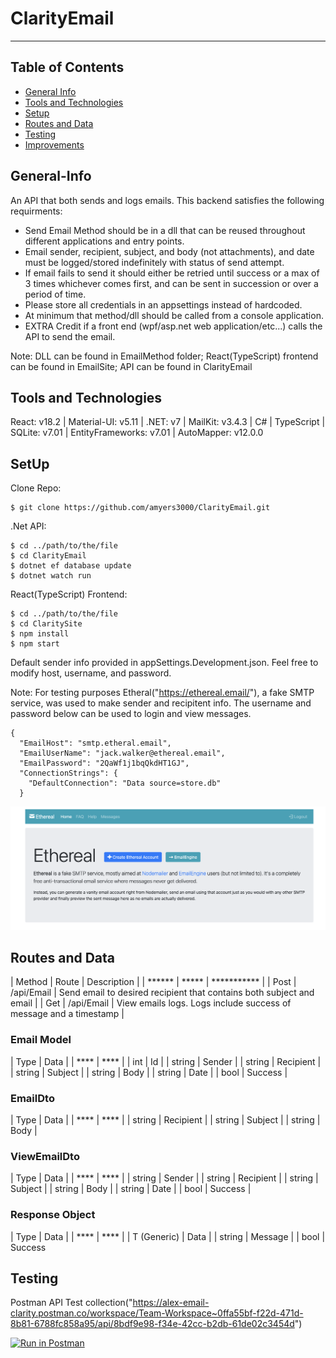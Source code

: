 # ClarityEmail
***
## Table of Contents
* [General Info](#general-info)
* [Tools and Technologies](#tools-and-technologies)
* [Setup](#setup)
* [Routes and Data](#routes-and-data)
* [Testing](#testing)
* [Improvements](#improvements)

## General-Info

An API that both sends and logs emails. This backend satisfies the following requirments:

* Send Email Method should be in a dll that can be reused throughout different applications and entry
points.
* Email sender, recipient, subject, and body (not attachments), and date must be logged/stored indefinitely
with status of send attempt.
* If email fails to send it should either be retried until success or a max of 3 times whichever comes first,
and can be sent in succession or over a period of time.
* Please store all credentials in an appsettings instead of hardcoded.
* At minimum that method/dll should be called from a console application.
* EXTRA Credit if a front end (wpf/asp.net web application/etc...) calls the API to send the email.

Note: DLL can be found in EmailMethod folder; React(TypeScript) frontend can be found in EmailSite; API can be found in ClarityEmail

## Tools and Technologies

React: v18.2 | Material-UI: v5.11 | .NET: v7 | MailKit: v3.4.3 | C# | TypeScript | SQLite: v7.01 | EntityFrameworks: v7.01 | AutoMapper: v12.0.0

## SetUp

Clone Repo:
```
$ git clone https://github.com/amyers3000/ClarityEmail.git
```

.Net API:

```
$ cd ../path/to/the/file
$ cd ClarityEmail
$ dotnet ef database update
$ dotnet watch run
```


React(TypeScript) Frontend:

```
$ cd ../path/to/the/file
$ cd ClaritySite
$ npm install
$ npm start
```

Default sender info provided in appSettings.Development.json. Feel free to modify host, username, and password.

Note: For testing purposes Etheral("https://ethereal.email/"), a fake SMTP service, was used to make sender and recipitent info. The username and password below can be used to login and view messages.

```
{
  "EmailHost": "smtp.etheral.email",
  "EmailUserName": "jack.walker@ethereal.email",
  "EmailPassword": "2QaWf1j1bqQkdHT1GJ",
  "ConnectionStrings": {
    "DefaultConnection": "Data source=store.db"
  }
```

![Etheral](/Assets/Screenshot%202022-12-21%20at%208.12.38%20AM.png)


## Routes and Data

| Method | Route | Description |
| ****** | ***** | *********** |
| Post | /api/Email | Send email to desired recipient that contains both subject and email |
| Get  | /api/Email | View emails logs. Logs include success of message and a timestamp |

### Email Model

| Type | Data |
| **** | **** |
| int | Id |
| string | Sender |
| string | Recipient |
| string | Subject |
| string | Body |
| string | Date |
| bool | Success |

### EmailDto

| Type | Data |
| **** | **** |
| string | Recipient |
| string | Subject |
| string | Body |

### ViewEmailDto

| Type | Data |
| **** | **** |
| string | Sender |
| string | Recipient |
| string | Subject |
| string | Body |
| string | Date |
| bool | Success |

### Response Object
| Type | Data |
| **** | **** |
| T (Generic) | Data |
| string | Message |
| bool | Success

## Testing


Postman API Test collection("https://alex-email-clarity.postman.co/workspace/Team-Workspace~0ffa55bf-f22d-471d-8b81-6788fc858a95/api/8bdf9e98-f34e-42cc-b2db-61de02c3454d")


[![Run in Postman](https://run.pstmn.io/button.svg)](https://app.getpostman.com/run-collection/20982764-7307a0b4-ba1f-43a4-a8d0-e147580a542a?action=collection%2Ffork&collection-url=entityId%3D20982764-7307a0b4-ba1f-43a4-a8d0-e147580a542a%26entityType%3Dcollection%26workspaceId%3Dadf8db36-86c0-4737-b4be-33ed4a311c12#?env%5BEmail%20Variables%5D=W3sia2V5IjoidXNlcm5hbWUiLCJ2YWx1ZSI6IiIsImVuYWJsZWQiOnRydWUsInR5cGUiOiJhbnkifV0=)
